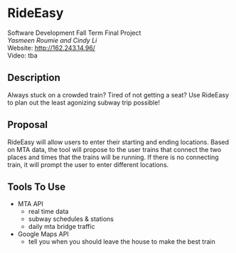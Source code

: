 # RideEasy
Software Development Fall Term Final Project 
<br>
*Yasmeen Roumie and Cindy Li*
<br>
Website: http://162.243.14.96/
<br>
Video: tba

## Description
Always stuck on a crowded train? Tired of not getting a seat? Use RideEasy to plan out the least agonizing subway trip possible!

## Proposal
RideEasy will allow users to enter their starting and ending locations. Based on MTA data, the tool will propose to the user trains that connect the two places and times that the trains will be running. If there is no connecting train, it will prompt the user to enter different locations.

## Tools To Use
* MTA API
  * real time data
  * subway schedules & stations
  * daily mta bridge traffic
* Google Maps API
  * tell you when you should leave the house to make the best train 



